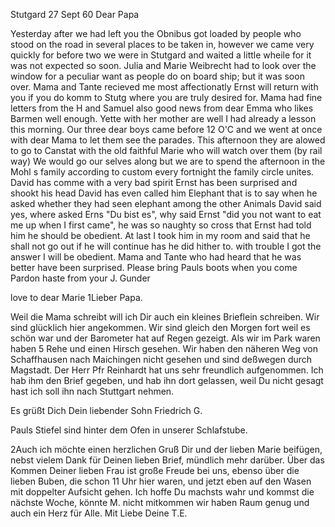  Stutgard 27 Sept 60
Dear Papa

Yesterday after we had left you the Obnibus got loaded by people who stood on the road in several places to be taken in, however we came very quickly for before two we were in Stutgard and waited a little wheile for it was not expected so soon. Julia and Marie Weibrecht had to look over the window for a peculiar want as people do on board ship; but it was soon over. Mama and Tante recieved me most affectionatly Ernst will return with you if you do komm to Stutg where you are truly desired for. Mama had fine letters from the H and Samuel also good news from dear Emma who likes Barmen well enough. Yette with her mother are well I had already a lesson this morning. 
Our three dear boys came before 12 O'C and we went at once with dear Mama to let them see the parades. This afternoon they are alowed to go to Canstat with the old faithful Marie who will watch over them (by rail way) We would go our selves along but we are to spend the afternoon in the Mohl s family according to custom every fortnight the family circle unites. 
David has comme with a very bad spirit Ernst has been surprised and shookt his head David has even called him Elephant that is to say when he asked whether they had seen elephant among the other Animals David said yes, where asked Erns "Du bist es", why said Ernst "did you not want to eat me up when I first came", he was so naughty so cross that Ernst had told him he should be obedient. At last I took him in my room and said that he shall not go out if he will continue has he did hither to. with trouble I got the answer I will be obedient. Mama and Tante who had heard that he was better have been surprised. Please bring Pauls boots when you come Pardon haste  from your
 J. Gunder

love to dear Marie
1Lieber Papa.

Weil die Mama schreibt will ich Dir auch ein kleines Brieflein schreiben. Wir sind glücklich hier angekommen. Wir sind gleich den Morgen fort weil es schön war und der Barometer hat auf Regen gezeigt. Als wir im Park waren haben 5 Rehe und einen Hirsch gesehen. Wir haben den näheren Weg von Schaffhausen nach Maichingen nicht gesehen und sind deßwegen durch Magstadt. Der Herr Pfr Reinhardt hat uns sehr freundlich aufgenommen. Ich hab ihm den Brief gegeben, und hab ihn dort gelassen, weil Du nicht gesagt hast ich soll ihn nach Stuttgart nehmen.

Es grüßt Dich
 Dein liebender Sohn
 Friedrich G.

Pauls Stiefel sind hinter dem Ofen in unserer Schlafstube.



2Auch ich möchte einen herzlichen Gruß Dir und der lieben Marie beifügen, nebst vielem Dank für Deinen lieben Brief, mündlich mehr darüber. Über das Kommen Deiner lieben Frau ist große Freude bei uns, ebenso über die lieben Buben, die schon 11 Uhr hier waren, und jetzt eben auf den Wasen mit doppelter Aufsicht gehen. Ich hoffe Du machsts wahr und kommst die nächste Woche, könnte M. nicht mitkommen wir haben Raum genug und auch ein Herz für Alle. Mit Liebe
 Deine T.E.
